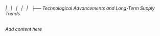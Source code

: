 ###### |   |   |   |   |   ├── Technological Advancements and Long-Term Supply Trends

*Add content here*